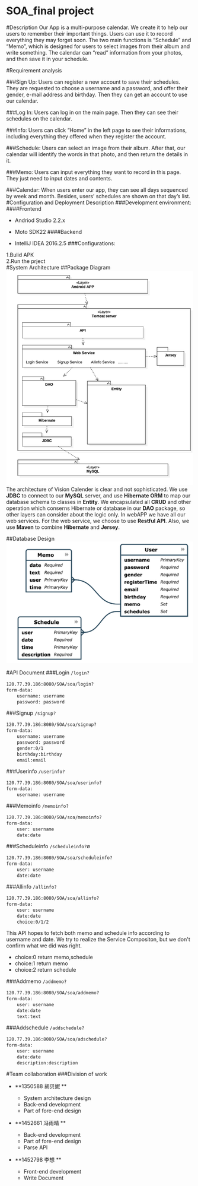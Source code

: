 # SOA_final project
#Description
Our App is a multi-purpose calendar. We create it to help our users to remember their important things. Users can use it to record everything they may forget soon. The two main functions is “Schedule” and “Memo”, which is designed for users to select images from their album and write something. The calendar can “read” information from your photos, and then save it in your schedule.

#Requirement analysis

###Sign Up: 
Users can register a new account to save their schedules. They are requested to choose a username and a password, and offer their gender, e-mail address and birthday. Then they can get an account to use our calendar.

###Log In: 
Users can log in on the main page. Then they can see their schedules on the calendar.

###Info: 
Users can click “Home” in the left page to see their informations, including everything they offered when they register the account.

###Schedule: 
Users can select an image from their album. After that, our calendar will identify the words in that photo, and then return the details in it.

###Memo: 
Users can input everything they want to record in this page. They just need to input dates and contents.

###Calendar: 
When users enter our app, they can see all days sequenced by week and month. Besides, users’ schedules are shown on that day’s list.
#Configuration and Deployment Description
###Development environment:
####Frontend

* Andriod Studio 2.2.x
* Moto SDK22
####Backend

* IntelliJ IDEA 2016.2.5
###Configurations:

1.Bulid APK<br>
2.Run the prject<br>
#System Architecture
##Package Diagram
![](Architecture.jpg)
The architecture of Vision Calender is clear and not sophisticated.
We use **JDBC** to connect to our **MySQL** server, and use **Hibernate ORM** to map our database schema to classes in **Entity**.
We encapsulated all **CRUD** and other operation which conserns Hibernate or database in our **DAO** package, so other layers can consider about the logic only.
In webAPP we have all our web services. For the web service, we choose to use **Restful API**. Also, we use **Maven** to combine **Hibernate** and **Jersey**.

##Database Design
![](ER.jpg)

#API Document
###Login `/login?`
<pre><code>120.77.39.186:8080/SOA/soa/login?
form-data:
    username: username
    password: password</code></pre>

###Signup `/signup?`
<pre><code>120.77.39.186:8080/SOA/soa/signup?
form-data:
    username: username
    password: password
    gender:0/1
    birthday:birthday
    email:email</code></pre>

###Userinfo `/userinfo?`
<pre><code>120.77.39.186:8080/SOA/soa/userinfo?
form-data:
    username: username</code></pre>

###Memoinfo `/memoinfo?`
<pre><code>120.77.39.186:8080/SOA/soa/memoinfo?
form-data:
    user: username
    date:date</code></pre>

###Scheduleinfo `/scheduleinfo?`ø
<pre><code>120.77.39.186:8080/SOA/soa/scheduleinfo?
form-data:
    user: username
    date:date</code></pre>

###Allinfo `/allinfo?`
<pre><code>120.77.39.186:8080/SOA/soa/allinfo?
form-data:
    user: username
    date:date
    choice:0/1/2</code></pre>
This API hopes to fetch both memo and schedule info according to username and date. We try to realize the Service Compositon, but we don't confirm what we did was right.

* choice:0 return memo,schedule
* choice:1 return memo
* choice:2 return schedule

###Addmemo `/addmemo?`
<pre><code>120.77.39.186:8080/SOA/soa/addmemo?
form-data:
    user: username
    date:date
    text:text</code></pre>

###Addschedule `/addschedule?`
<pre><code>120.77.39.186:8080/SOA/soa/adschedule?
form-data:
    user: username
    date:date
    description:description</code></pre>

#Team collaboration
###Division of work

- **1350588 胡贝妮 **  
    - System architecture design  
    - Back-end development  
    - Part of fore-end design
    
- **1452661 冯雨晴 ** 
    - Back-end development  
    - Part of fore-end design
    - Parse API
    
- **1452798 李想 ** 
    - Front-end development 
    - Write Document
